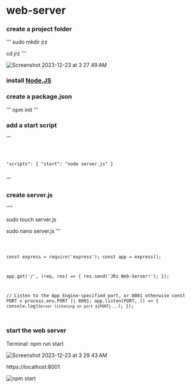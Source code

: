 # web-server

### create a project folder

'''
sudo mkdir jrz

cd jrz
'''

![Screenshot 2023-12-23 at 3 27 49 AM](https://github.com/sudo-self/web-server/assets/119916323/b89517bd-73a0-40bd-9637-da84208a9df2)


### install <a href="https://nodejs.org/en/download/">Node.JS</a>

### create a package.json

'''
npm init
'''

### add a start script
'''

<code>

"scripts": {
  "start": "node server.js"
}

</code>
'''

### create server.js
''''

sudo touch server.js

sudo nano server.js
'''

<code>

const express = require('express');
const app = express();

app.get('/', (req, res) => {
  res.send('JRz Web-Server!');
});

// Listen to the App Engine-specified port, or 8001 otherwise
const PORT = process.env.PORT || 8001;
app.listen(PORT, () => {
  console.log(`Server listening on port ${PORT}...`);
});

</code>

### start the web server 

Terminal: npm run start

![Screenshot 2023-12-23 at 3 29 43 AM](https://github.com/sudo-self/web-server/assets/119916323/a9ac057d-cf7e-4915-a6e6-039204fff232)

https://localhost:8001

![npm start](https://github.com/sudo-self/web-server/assets/119916323/1423f479-a7d8-4b25-8c1b-f2531b2aaf61)


